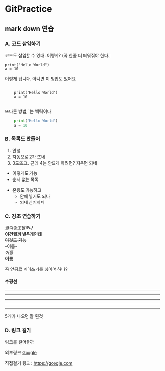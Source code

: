 GitPractice
============
## mark down 연습

### A. 코드 삽입하기
코드도 삽입할 수 있대.
어떻게? (꼭 한줄 더 띄워줘야 한다.)

    print("Hello World")
    a = 10
    
이렇게 됩니다.
아니면 이 방법도 있어요
<pre>
<code>
    print("Hello World")
    a = 10
</code>
</pre>
또다른 방법, `는 백틱이다
```python
    print("Hello World")
    a = 10
```
   
### B. 목록도 만들어
1. 안녕
2. 자동으로 2가 뜨네
3. 3도뜨고.. 근데 4는 안뜨게 하려면? 지우면 되네

* 이렇게도 가능
* 순서 없는 목록
+ 혼용도 가능하고
    * 안에 넣기도 되나
    * 되네 신기하다
   
### C. 강조 연습하기
*글자강조별하나*   
**이건뭘까 별두개인데**   
~~이것도 가능~~   
-이름-   
_이름_   
__이름__   
 
 꼭 앞뒤로 띄어쓰기를 넣어야 하나?   
   
   
   
#### 수평선 
* * *
***
*****
- - -
--------------
5개가 나오면 잘 된것

### D. 링크 걸기
링크를 걸어볼까

외부링크
[Google](https://google.com)

직접걸기
링크 : <https://google.com>





       
